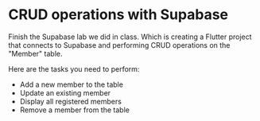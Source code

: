 # CRUD operations with Supabase 

Finish the Supabase lab we did in class. Which is creating a Flutter project that connects to Supabase and performing CRUD operations on the "Member" table.

Here are the tasks you need to perform:
- Add a new member to the table
- Update an existing member
- Display all registered members
- Remove a member from the table
